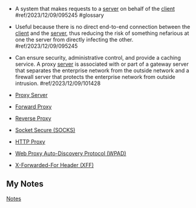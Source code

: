 - A system that makes requests to a [server](server.md) on behalf of the [client](client.md) #ref/2023/12/09/095245 #glossary

- Useful because there is no direct end-to-end connection between the [client](client.md) and the [server](server.md), thus reducing the risk of something nefarious at one the server from directly infecting the other. #ref/2023/12/09/095245 
- Can ensure security, administrative control, and provide a caching service. A proxy [server](server.md) is associated with or part of a gateway server that separates the enterprise network from the outside network and a firewall server that protects the enterprise network from outside intrusion. #ref/2023/12/09/101428 

- [Proxy Server](proxy-server.md)
- [Forward Proxy](forward-proxy.md)
- [Reverse Proxy](reverse-proxy.md)
- [Socket Secure (SOCKS)](socks.md)
- [HTTP Proxy](http-proxy.md)
- [Web Proxy Auto-Discovery Protocol (WPAD)](wpad.md)
- [X-Forwarded-For Header (XFF)](x-forwarded-for-header.md)
## My Notes
[Notes](mynotes/proxies-notes.md)
